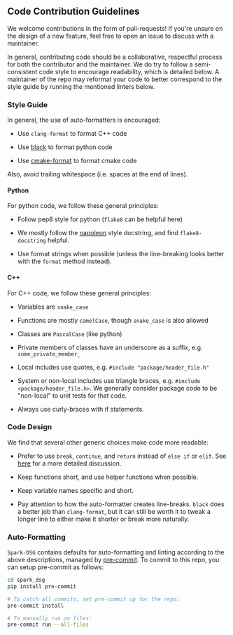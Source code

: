 ## Code Contribution Guidelines

We welcome contributions in the form of pull-requests! If you're unsure on the design of a new feature, feel free to open an issue to discuss with a maintainer.

In general, contributing code should be a collaborative, respectful process for both the contributor and the maintainer.
We do try to follow a semi-consistent code style to encourage readability, which is detailed below.
A maintainer of the repo may reformat your code to better correspond to the style guide by running the mentioned linters below.

### Style Guide

In general, the use of auto-formatters is encouraged:

- Use `clang-format` to format C++ code

- Use [black](https://github.com/psf/black) to format python code

- Use [cmake-format](https://github.com/cheshirekow/cmake_format) to format cmake code

Also, avoid trailing whitespace (i.e. spaces at the end of lines).

#### Python

For python code, we follow these general principles:

- Follow pep8 style for python (`flake8` can be helpful here)

- We mostly follow the [napoleon](https://sphinxcontrib-napoleon.readthedocs.io/en/latest/) style docstring, and find `flake8-docstring` helpful.

- Use format strings when possible (unless the line-breaking looks better with the `format` method instead).

#### C++

For C++ code, we follow these general principles:

- Variables are `snake_case`

- Functions are mostly `camelCase`, though `snake_case` is also allowed

- Classes are `PascalCase` (like python)

- Private members of classes have an underscore as a suffix, e.g. `some_private_member_`

- Local includes use quotes, e.g. `#include "package/header_file.h"`

- System or non-local includes use triangle braces, e.g. `#include <package/header_file.h>`. We generally consider package code to be "non-local" to unit tests for that code.

- Always use curly-braces with if statements.

### Code Design

We find that several other generic choices make code more readable:

- Prefer to use `break`, `continue`, and `return` instead of `else if` or `elif`. See [here](https://llvm.org/docs/CodingStandards.html#use-early-exits-and-continue-to-simplify-code) for a more detailed discussion.

- Keep functions short, and use helper functions when possible.

- Keep variable names specific and short.

- Pay attention to how the auto-formatter creates line-breaks. `black` does a better job than `clang-format`, but it can still be worth it to tweak a longer line to either make it shorter or break more naturally.

### Auto-Formatting

`Spark-DSG` contains defaults for auto-formatting and linting according to the above descriptions, managed by [pre-commit](https://pre-commit.com/). To commit to this repo, you can setup pre-commit as follows:

```bash
cd spark_dsg
pip install pre-commit

# To catch all commits, set pre-commit up for the repo:
pre-commit install

# To manually run on files:
pre-commit run --all-files
```
